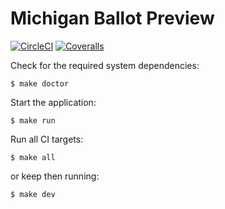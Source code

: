 # Michigan Ballot Preview

[![CircleCI](https://img.shields.io/circleci/build/github/citizenlabsgr/ballotpreview)](https://circleci.com/gh/citizenlabsgr/ballotpreview)
[![Coveralls](https://img.shields.io/coveralls/github/citizenlabsgr/ballotpreview)](https://coveralls.io/github/citizenlabsgr/ballotpreview)

Check for the required system dependencies:

```
$ make doctor
```

Start the application:

```
$ make run
```

Run all CI targets:

```
$ make all
```

or keep then running:

```
$ make dev
```
